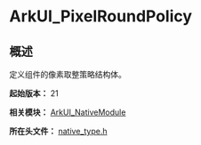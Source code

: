 # ArkUI_PixelRoundPolicy
<!--Kit: ArkUI-->
<!--Subsystem: ArkUI-->
<!--Owner: @little-bear-sleeps-->
<!--Designer: @lanshouren-->
<!--Tester: @liuli0427-->
<!--Adviser: @HelloCrease-->

## 概述

定义组件的像素取整策略结构体。

**起始版本：** 21

**相关模块：** [ArkUI_NativeModule](capi-arkui-nativemodule.md)

**所在头文件：** [native_type.h](capi-native-type-h.md)